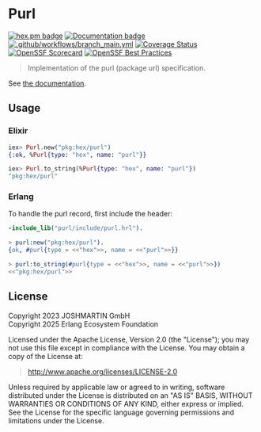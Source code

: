 # Purl

[![hex.pm badge](https://img.shields.io/badge/Package%20on%20hex.pm-informational)](https://hex.pm/packages/purl)
[![Documentation badge](https://img.shields.io/badge/Documentation-ff69b4)][docs]
[![.github/workflows/branch_main.yml](https://github.com/erlef/purl/actions/workflows/branch_main.yml/badge.svg)](https://github.com/erlef/purl/actions/workflows/branch_main.yml)
[![Coverage Status](https://coveralls.io/repos/github/erlef/purl/badge.svg?branch=main)](https://coveralls.io/github/erlef/purl?branch=main)
[![OpenSSF Scorecard](https://api.scorecard.dev/projects/github.com/erlef/purl/badge)](https://scorecard.dev/viewer/?uri=github.com/erlef/purl)
[![OpenSSF Best Practices](https://www.bestpractices.dev/projects/10483/badge)](https://www.bestpractices.dev/projects/10483)

> Implementation of the purl (package url) specification.

See [the documentation][docs].

## Usage

<!-- tabs-open -->

### Elixir

```elixir
iex> Purl.new("pkg:hex/purl")
{:ok, %Purl{type: "hex", name: "purl"}}

iex> Purl.to_string(%Purl{type: "hex", name: "purl"})
"pkg:hex/purl"
```

### Erlang

To handle the purl record, first include the header:
```erlang
-include_lib("purl/include/purl.hrl").
```


```erlang
> purl:new("pkg:hex/purl").
{ok, #purl{type = <<"hex">>, name = <<"purl">>}}

> purl:to_string(#purl{type = <<"hex">>, name = <<"purl">>})
<<"pkg:hex/purl">>
```

<!-- tabs-close -->

## License

Copyright 2023 JOSHMARTIN GmbH  
Copyright 2025 Erlang Ecosystem Foundation

  Licensed under the Apache License, Version 2.0 (the "License");
  you may not use this file except in compliance with the License.
  You may obtain a copy of the License at:

  > <http://www.apache.org/licenses/LICENSE-2.0>

  Unless required by applicable law or agreed to in writing, software
  distributed under the License is distributed on an "AS IS" BASIS,
  WITHOUT WARRANTIES OR CONDITIONS OF ANY KIND, either express or implied.
  See the License for the specific language governing permissions and
  limitations under the License.

[docs]: https://hexdocs.pm/purl
